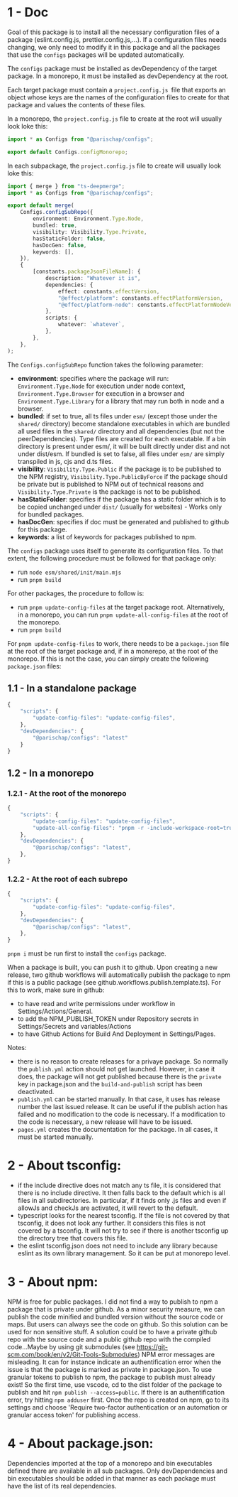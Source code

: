 # 1 - Doc

Goal of this package is to install all the necessary configuration files of a package (eslint.config.js, prettier.config.js,...). If a configuration files needs changing, we only need to modify it in this package and all the packages that use the `configs` packages will be updated automatically.

The `configs` package must be installed as devDependency of the target package. In a monorepo, it must be installed as devDependency at the root.

Each target package must contain a `project.config.js `file that exports an object whose keys are the names of the configuration files to create for that package and values the contents of these files.

In a monorepo, the `project.config.js` file to create at the root will usually look loke this:

```ts
import * as Configs from "@parischap/configs";

export default Configs.configMonorepo;
```

In each subpackage, the `project.config.js` file to create will usually look loke this:

```ts
import { merge } from "ts-deepmerge";
import * as Configs from "@parischap/configs";

export default merge(
	Configs.configSubRepo({
		environment: Environment.Type.Node,
		bundled: true,
		visibility: Visibility.Type.Private,
		hasStaticFolder: false,
		hasDocGen: false,
		keywords: [],
	}),
	{
		[constants.packageJsonFileName]: {
			description: "Whatever it is",
			dependencies: {
				effect: constants.effectVersion,
				"@effect/platform": constants.effectPlatformVersion,
				"@effect/platform-node": constants.effectPlatformNodeVersion,
			},
			scripts: {
				whatever: `whatever`,
			},
		},
	},
);
```

The `Configs.configSubRepo` function takes the following parameter:

- **environment**: specifies where the package will run: `Environment.Type.Node` for execution under node context, `Environment.Type.Browser` for execution in a browser and `Environment.Type.Library` for a library that may run both in node and a browser.
- **bundled**: if set to true, all ts files under `esm/` (except those under the `shared/` directory) become standalone executables in which are bundled all used files in the `shared/` directory and all dependencies (but not the peerDependencies). Type files are created for each executable. If a bin directory is present under esm/, it will be built directly under dist and not under dist/esm. If bundled is set to false, all files under `esm/` are simply transpiled in js, cjs and d.ts files.
- **visibility**: `Visibility.Type.Public` if the package is to be published to the NPM registry, `Visibility.Type.PublicByForce` if the package should be private but is published to NPM out of technical reasons and `Visibility.Type.Private` is the package is not to be published.
- **hasStaticFolder**: specifies if the package has a static folder which is to be copied unchanged under `dist/` (usually for websites) - Works only for bundled packages.
- **hasDocGen**: specifies if doc must be generated and published to github for this package.
- **keywords**: a list of keywords for packages published to npm.

The `configs` package uses itself to generate its configuration files. To that extent, the following procedure must be followed for that package only:

- run `node esm/shared/init/main.mjs`
- run `pnpm build`

For other packages, the procedure to follow is:

- run `pnpm update-config-files` at the target package root. Alternatively, in a monorepo, you can run `pnpm update-all-config-files` at the root of the monorepo.
- run `pnpm build`

For `pnpm update-config-files` to work, there needs to be a `package.json` file at the root of the target package and, if in a monerepo, at the root of the monorepo. If this is not the case, you can simply create the following `package.json` files:

## 1.1 - In a standalone package

```ts
{
	"scripts": {
		"update-config-files": "update-config-files",
	},
	"devDependencies": {
		"@parischap/configs": "latest"
	}
}
```

## 1.2 - In a monorepo

### 1.2.1 - At the root of the monorepo

```ts
{
	"scripts": {
		"update-config-files": "update-config-files",
		"update-all-config-files": "pnpm -r -include-workspace-root=true --workspace-concurrency=1 update-config-files",
	},
	"devDependencies": {
		"@parischap/configs": "latest",
	},
}
```

### 1.2.2 - At the root of each subrepo

```ts
{
	"scripts": {
		"update-config-files": "update-config-files",
	},
	"devDependencies": {
		"@parischap/configs": "latest",
	},
}
```

`pnpm i` must be run first to install the `configs` package.

When a package is built, you can push it to github. Upon creating a new release, two github workflows will automatically publish the package to npm if this is a public package (see github.workflows.publish.template.ts). For this to work, make sure in github:

- to have read and write permissions under workflow in Settings/Actions/General.
- to add the NPM_PUBLISH_TOKEN under Repository secrets in Settings/Secrets and variables/Actions
- to have Github Actions for Build And Deployment in Settings/Pages.

Notes:

- there is no reason to create releases for a privaye package. So normally the `publish.yml` action should not get launched. However, in case it does, the package will not get published because there is the `private` key in package.json and the `build-and-publish` script has been deactivated.
- `publish.yml` can be started manually. In that case, it uses has release number the last issued release. It can be useful if the publish action has failed and no modification to the code is necessary. If a modification to the code is necessary, a new release will have to be issued.
- `pages.yml` creates the documentation for the package. In all cases, it must be started manually.

# 2 - About tsconfig:

- if the include directive does not match any ts file, it is considered that there is no include directive. It then falls back to the default which is all files in all subdirectories. In particular, if it finds only .js files and even if allowJs and checkJs are activated, it will revert to the default.
- typescript looks for the nearest tsconfig. If the file is not covered by that tsconfig, it does not look any further. It considers this files is not covered by a tsconfig. It will not try to see if there is another tsconfig up the directory tree that covers this file.
- the eslint tsconfig.json does not need to include any library because eslint as its own library management. So it can be put at monorepo level.

# 3 - About npm:

NPM is free for public packages. I did not find a way to publish to npm a package that is private under github. As a minor security measure, we can publish the code minified and bundled version without the source code or maps. But users can always see the code on github. So this solution can be used for non sensitive stuff. A solution could be to have a private github repo with the source code and a public github repo with the compiled code...Maybe by using git submodules (see https://git-scm.com/book/en/v2/Git-Tools-Submodules)
NPM error messages are misleading. It can for instance indicate an authentification error when the issue is that the package is marked as private in package.json.
To use granular tokens to publish to npm, the package to publish must already exist! So the first time, use vscode, cd to the dist folder of the package to publish and hit `npm publish --access=public`. If there is an authentification error, try hitting `npm adduser` first. Once the repo is created on npm, go to its settings and choose 'Require two-factor authentication or an automation or granular access token' for publishing access.

# 4 - About package.json:

Dependencies imported at the top of a monorepo and bin executables defined there are available in all sub packages. Only devDependencies and bin executables should be added in that manner as each package must have the list of its real dependencies.
